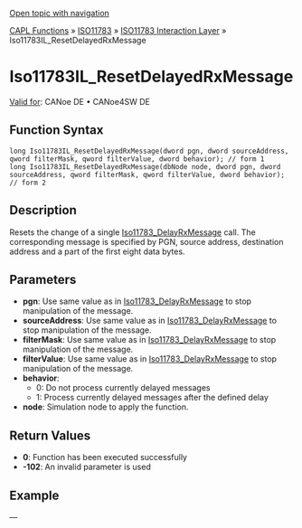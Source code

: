 [Open topic with navigation](../../../../../../CANoeDEFamily.htm#Topics/CAPLFunctions/ISO11783/ISOInteractionLayer/Functions/CAPLfunctionIso11783ILResetDelayedRxMessage.md)

[CAPL Functions](../../../CAPLfunctions.md) » [ISO11783](../../CAPLfunctionsISO11783Overview.md) » [ISO11783 Interaction Layer](../CAPLfunctionsISOILOverview.md) » Iso11783IL_ResetDelayedRxMessage

# Iso11783IL_ResetDelayedRxMessage

[Valid for](../../../../Shared/FeatureAvailability.md): CANoe DE • CANoe4SW DE

## Function Syntax

```plaintext
long Iso11783IL_ResetDelayedRxMessage(dword pgn, dword sourceAddress, qword filterMask, qword filterValue, dword behavior); // form 1
long Iso11783IL_ResetDelayedRxMessage(dbNode node, dword pgn, dword sourceAddress, qword filterMask, qword filterValue, dword behavior); // form 2
```

## Description

Resets the change of a single [Iso11783_DelayRxMessage](CAPLfunctionIso11783ILDelayRxMessage.md) call. The corresponding message is specified by PGN, source address, destination address and a part of the first eight data bytes.

## Parameters

- **pgn**: Use same value as in [Iso11783_DelayRxMessage](CAPLfunctionIso11783ILDelayRxMessage.md) to stop manipulation of the message.
- **sourceAddress**: Use same value as in [Iso11783_DelayRxMessage](CAPLfunctionIso11783ILDelayRxMessage.md) to stop manipulation of the message.
- **filterMask**: Use same value as in [Iso11783_DelayRxMessage](CAPLfunctionIso11783ILDelayRxMessage.md) to stop manipulation of the message.
- **filterValue**: Use same value as in [Iso11783_DelayRxMessage](CAPLfunctionIso11783ILDelayRxMessage.md) to stop manipulation of the message.
- **behavior**:
  - 0: Do not process currently delayed messages
  - 1: Process currently delayed messages after the defined delay
- **node**: Simulation node to apply the function.

## Return Values

- **0**: Function has been executed successfully
- **-102**: An invalid parameter is used

## Example

—

